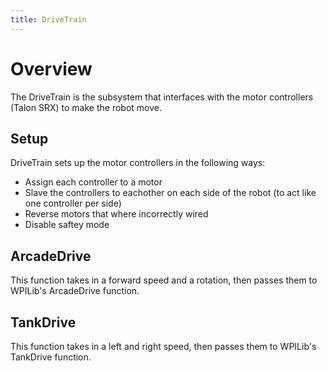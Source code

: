 ```yaml
---
title: DriveTrain
---
```


# Overview
The DriveTrain is the subsystem that interfaces with the motor controllers (Talon SRX) to make the robot move.

## Setup
DriveTrain sets up the motor controllers in the following ways:
 - Assign each controller to a motor
 - Slave the controllers to eachother on each side of the robot (to act like one controller per side)
 - Reverse motors that where incorrectly wired
 - Disable saftey mode

## ArcadeDrive
This function takes in a forward speed and a rotation, then passes them to WPILib's ArcadeDrive function.

## TankDrive
This function takes in a left and right speed, then passes them to WPILib's TankDrive function.